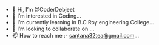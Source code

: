 - 👋 Hi, I’m @CoderDebjeet
- 👀 I’m interested in Coding...
- 🌱 I’m currently learning in B.C Roy engineering College...
- 💞️ I’m looking to collaborate on ...
- 📫 How to reach me :- santana32tea@gmail.com...

<!---
CoderDebjeet/CoderDebjeet is a ✨ special ✨ repository because its `README.md` (this file) appears on your GitHub profile.
You can click the Preview link to take a look at your changes.
--->
